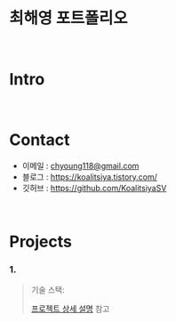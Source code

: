 # 최해영 포트폴리오

</br>

# Intro

</br>

# Contact
- 이메일 : chyoung118@gmail.com
- 블로그 : https://koalitsiya.tistory.com/
- 깃허브 : https://github.com/KoalitsiyaSV

</br>

# Projects
### 1. 
>
>  
>  
>기술 스택:  
> 
>
>  
>[프로젝트 상세 설명]() 참고

